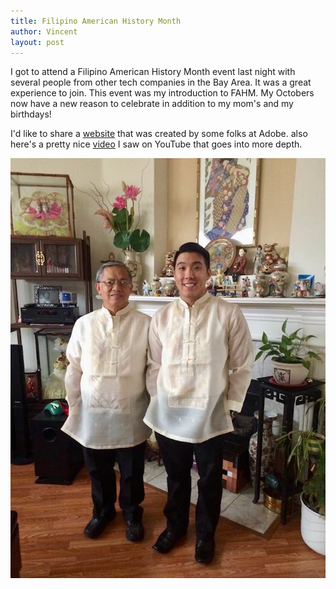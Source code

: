 ```yaml
---
title: Filipino American History Month
author: Vincent
layout: post
---
```

I got to attend a Filipino American History Month event last night with several people from other tech companies in the Bay Area. It was a great experience to join. 
This event was my introduction to FAHM. My Octobers now have a new reason to celebrate in addition to my mom's and my birthdays!

I'd like to share a <a href="https://spark.adobe.com/page/LEDgv7QPa4coe/">website</a> that was created by some folks at Adobe.
also here's a pretty nice <a href="https://youtu.be/7JlbyP3irNY">video</a> I saw on YouTube that goes into more depth. 

<img src="assets/images/dadnme.jpeg" alt="" />
